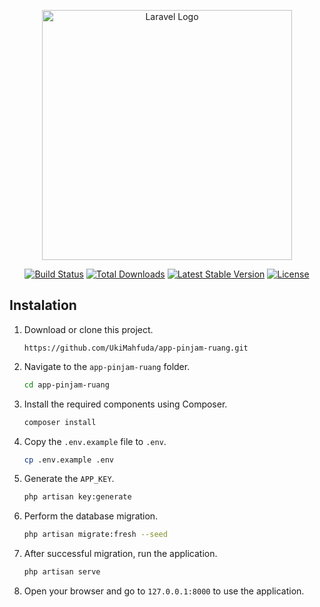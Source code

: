<p align="center"><a href="https://laravel.com" target="_blank"><img src="https://raw.githubusercontent.com/laravel/art/master/logo-lockup/5%20SVG/2%20CMYK/1%20Full%20Color/laravel-logolockup-cmyk-red.svg" width="400" alt="Laravel Logo"></a></p>

<p align="center">
<a href="https://github.com/laravel/framework/actions"><img src="https://github.com/laravel/framework/workflows/tests/badge.svg" alt="Build Status"></a>
<a href="https://packagist.org/packages/laravel/framework"><img src="https://img.shields.io/packagist/dt/laravel/framework" alt="Total Downloads"></a>
<a href="https://packagist.org/packages/laravel/framework"><img src="https://img.shields.io/packagist/v/laravel/framework" alt="Latest Stable Version"></a>
<a href="https://packagist.org/packages/laravel/framework"><img src="https://img.shields.io/packagist/l/laravel/framework" alt="License"></a>
</p>
<!--
## Instalation
1. Download atau Clone project ini
   ```git
   https://github.com/UkiMahfuda/app-pinjam-ruang.git
   ```
2. Lalu pindah ke folder `app-pinjam-ruang`
   ```sh
   cd app-pinjam-ruang
   ```
3. Install komponen yang diperlukan menggunakan composer
   ```sh
   composer install
   ```
4. Copy file `.env.example` menjadi `.env`
   ```sh
   cp .env.example .env
   ```
5. Lalu generate `APP_KEY`
   ```sh
   php artisan key:generate
   ```
6. Lalu lakukan migrasi database
   ```sh
   php artisan migrate:fresh --seed
   ```
7. Setelah berhasil, jalankan aplikasi
   ```sh
   php artisan serve
   ```
8. Lalu buka browser `127.0.0.1:8000` untuk menggunakan aplikasi. 
-->

## Instalation
1. Download or clone this project.
   ```git
   https://github.com/UkiMahfuda/app-pinjam-ruang.git
   ```
2. Navigate to the `app-pinjam-ruang` folder.
   ```sh
   cd app-pinjam-ruang
   ```
3. Install the required components using Composer.
   ```sh
   composer install
   ```
4. Copy the `.env.example` file to `.env`.
   ```sh
   cp .env.example .env
   ```
5. Generate the `APP_KEY`.
   ```sh
   php artisan key:generate
   ```
6. Perform the database migration.
   ```sh
   php artisan migrate:fresh --seed
   ```
7. After successful migration, run the application.
   ```sh
   php artisan serve
   ```
8. Open your browser and go to `127.0.0.1:8000` to use the application.
